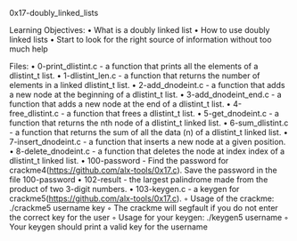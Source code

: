 ﻿0x17-doubly_linked_lists

Learning Objectives:
    • What is a doubly linked list
    • How to use doubly linked lists
    • Start to look for the right source of information without too much help


Files:
    • 0-print_dlistint.c - a function that prints all the elements of a dlistint_t list.
    • 1-dlistint_len.c - a function that returns the number of elements in a linked dlistint_t list.
    • 2-add_dnodeint.c - a function that adds a new node at the beginning of a dlistint_t list.
    • 3-add_dnodeint_end.c - a function that adds a new node at the end of a dlistint_t list.
    • 4-free_dlistint.c - a function that frees a dlistint_t list.
    • 5-get_dnodeint.c - a function that returns the nth node of a dlistint_t linked list.
    • 6-sum_dlistint.c - a function that returns the sum of all the data (n) of a dlistint_t linked list.
    • 7-insert_dnodeint.c - a function that inserts a new node at a given position.
    • 8-delete_dnodeint.c - a function that deletes the node at index index of a dlistint_t linked list.
    • 100-password - Find the password for crackme4(https://github.com/alx-tools/0x17.c). Save the password in the file 100-password
    • 102-result - the largest palindrome made from the product of two 3-digit numbers.
    • 103-keygen.c - a keygen for crackme5(https://github.com/alx-tools/0x17.c).
        ◦ Usage of the crackme: ./crackme5 username key
        ◦ The crackme will segfault if you do not enter the correct key for the user
        ◦ Usage for your keygen: ./keygen5 username
        ◦ Your keygen should print a valid key for the username
